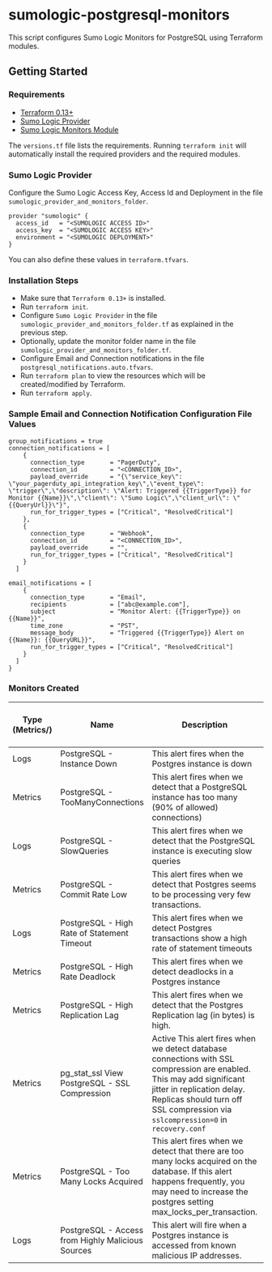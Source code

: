 # sumologic-postgresql-monitors

This script configures Sumo Logic Monitors for PostgreSQL using Terraform modules.

## Getting Started

### Requirements

* [Terraform 0.13+](https://www.terraform.io/downloads.html)
* [Sumo Logic Provider](https://registry.terraform.io/providers/SumoLogic/sumologic/latest/docs)
* [Sumo Logic Monitors Module](https://registry.terraform.io/modules/SumoLogic/sumo-logic-monitor/sumologic/latest)


The `versions.tf` file lists the requirements.
Running `terraform init` will automatically install the required providers and the required modules.


### Sumo Logic Provider

Configure the Sumo Logic Access Key, Access Id and Deployment in the file `sumologic_provider_and_monitors_folder`.

```shell
provider "sumologic" {
  access_id   = "<SUMOLOGIC ACCESS ID>"
  access_key  = "<SUMOLOGIC ACCESS KEY>"
  environment = "<SUMOLOGIC DEPLOYMENT>"
}
```
You can also define these values in `terraform.tfvars`.

### Installation Steps

* Make sure that `Terraform 0.13+` is installed.
* Run `terraform init`.
* Configure `Sumo Logic Provider` in the file `sumologic_provider_and_monitors_folder.tf` as explained in the previous step.
* Optionally, update the monitor folder name in the file `sumologic_provider_and_monitors_folder.tf`.
* Configure Email and Connection notifications in the file `postgresql_notifications.auto.tfvars`.
* Run `terraform plan` to view the resources which will be created/modified by Terraform.
* Run `terraform apply`.

### Sample Email and Connection Notification Configuration File Values

```shell
group_notifications = true
connection_notifications = [
    {
      connection_type       = "PagerDuty",
      connection_id         = "<CONNECTION_ID>",
      payload_override      = "{\"service_key\": \"your_pagerduty_api_integration_key\",\"event_type\": \"trigger\",\"description\": \"Alert: Triggered {{TriggerType}} for Monitor {{Name}}\",\"client\": \"Sumo Logic\",\"client_url\": \"{{QueryUrl}}\"}",
      run_for_trigger_types = ["Critical", "ResolvedCritical"]
    },
    {
      connection_type       = "Webhook",
      connection_id         = "<CONNECTION_ID>",
      payload_override      = "",
      run_for_trigger_types = ["Critical", "ResolvedCritical"]
    }
  ]

email_notifications = [
    {
      connection_type       = "Email",
      recipients            = ["abc@example.com"],
      subject               = "Monitor Alert: {{TriggerType}} on {{Name}}",
      time_zone             = "PST",
      message_body          = "Triggered {{TriggerType}} Alert on {{Name}}: {{QueryURL}}",
      run_for_trigger_types = ["Critical", "ResolvedCritical"]
    }
  ]
}
```

### Monitors Created

| Type (Metrics/)|Name|Description|Trigger Type (Critical / Warning / MissingData)|
|---|---|---|---|
Logs|PostgreSQL - Instance Down|This alert fires when the Postgres instance is down|Critical
Metrics |   PostgreSQL - TooManyConnections| This alert fires when we detect that a PostgreSQL instance has too many (90% of allowed) connections) |Critical
Logs|PostgreSQL - SlowQueries| This alert fires when we detect that the PostgreSQL instance is executing slow queries|  Warning
Metrics |   PostgreSQL - Commit Rate Low|  This alert fires when we detect that Postgres seems to be processing very few transactions. |Critical
Logs|PostgreSQL - High Rate of Statement Timeout| This alert fires when we detect Postgres transactions show a high rate of statement timeouts  |Critical
Metrics |   PostgreSQL - High Rate Deadlock| This alert fires when we detect deadlocks in a Postgres instance  |Critical
Metrics |   PostgreSQL - High Replication Lag| This alert fires when we detect that the Postgres Replication lag (in bytes) is high. |Critical
Metrics | pg_stat_ssl View  PostgreSQL - SSL Compression| Active This alert fires when we detect database connections with SSL compression are enabled. This may add significant jitter in replication delay. Replicas should turn off SSL compression via `sslcompression=0` in `recovery.conf` |Critical
Metrics |   PostgreSQL - Too Many Locks Acquired|  This alert fires when we detect that there are too many locks acquired on the database. If this alert happens frequently, you may need to increase the postgres setting max_locks_per_transaction.  |Critical
Logs|PostgreSQL - Access from Highly Malicious Sources| This alert will fire when a Postgres instance is accessed from known malicious IP addresses.  |Critical
